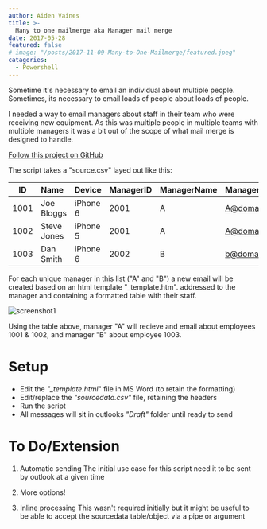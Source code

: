 ```yaml
---
author: Aiden Vaines
title: >-
  Many to one mailmerge aka Manager mail merge
date: 2017-05-28
featured: false
# image: "/posts/2017-11-09-Many-to-One-Mailmerge/featured.jpeg"
catagories:
  - Powershell
---
```


Sometime it's necessary to email an individual about multiple people. Sometimes, its necessary to email loads of people about loads of people.

I needed a way to email managers about staff in their team who were receiving new equipment. As this was multiple people in multiple teams with multiple managers it was a bit out of the scope of what mail merge is designed to handle.

[Follow this project on GitHub](https://github.com/avaines/Random-Powershell-Scripts/tree/master/Start-ManagerMailMerge)


The script takes a "source.csv" layed out like this:

| ID | Name | Device | ManagerID | ManagerName | ManagerEmail |
|---|:---|:---|:---|:---|:---|
| 1001 | Joe Bloggs | iPhone 6 | 2001 | A | A@domain.com |
| 1002 | Steve Jones | iPhone 5 | 2001 | A | A@domain.com |
| 1003 | Dan Smith | iPhone 6 | 2002 | B | b@domain.com |


For each unique manager in this list ("A" and "B") a new email will be created based on an html template "_template.htm". addressed to the manager and containing a formatted table with their staff.

![screenshot1](/blog/2017-11-09-Many-to-One-Mailmerge/managermailmerge_1.PNG)

Using the table above, manager "A" will recieve and email about employees 1001 & 1002, and manager "B" about employee 1003. 


# Setup

* Edit the *"_template.html*" file in MS Word (to retain the formatting)
* Edit/replace the *"sourcedata.csv"* file, retaining the headers
* Run the script
* All messages will sit in outlooks *"Draft"* folder until ready to send


# To Do/Extension
1) Automatic sending
    The initial use case for this script need it to be sent by outlook at a given time

2) More options!

3) Inline processing
    This wasn't required initially but it might be useful to be able to accept the sourcedata table/object via a pipe or argument
